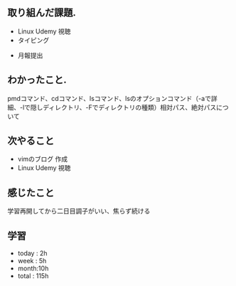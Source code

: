 ## 取り組んだ課題. 
 + Linux Udemy 視聴
+ タイピング
 * 月報提出
## わかったこと.
pmdコマンド、cdコマンド、lsコマンド、lsのオプションコマンド（-aで詳細、-lで隠しディレクトリ、-Fでディレクトリの種類）相対パス、絶対パスについて
 ## 次やること 　
+ vimのブログ 作成
+ Linux Udemy 視聴 　　            
## 感じたこと
学習再開してから二日目調子がいい、焦らず続ける
## 学習
+ today : 2h 
+ week : 5h
+ month:10h
+ total : 115h